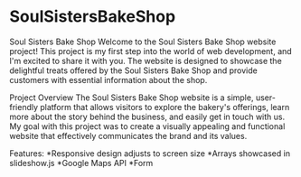 # SoulSistersBakeShop

Soul Sisters Bake Shop
Welcome to the Soul Sisters Bake Shop website project! This project is my first step into the world of web development, and I'm excited to share it with you. The website is designed to showcase the delightful treats offered by the Soul Sisters Bake Shop and provide customers with essential information about the shop.

Project Overview
The Soul Sisters Bake Shop website is a simple, user-friendly platform that allows visitors to explore the bakery's offerings, learn more about the story behind the business, and easily get in touch with us. My goal with this project was to create a visually appealing and functional website that effectively communicates the brand and its values.

Features:
*Responsive design adjusts to screen size
*Arrays showcased in slideshow.js
*Google Maps API
*Form 